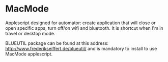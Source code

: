 MacMode
=======

Applescript designed for automator: create application that will close or open specific apps, turn off/on wifi and bluetooth. It is shortcut when I'm in travel or desktop mode.

BLUEUTIL package can be found at this address: http://www.frederikseiffert.de/blueutil/ and is mandatory to install to use MacMode applescript.
